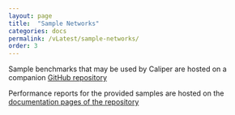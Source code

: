 ```yaml
---
layout: page
title:  "Sample Networks"
categories: docs
permalink: /vLatest/sample-networks/
order: 3
---
```


Sample benchmarks that may be used by Caliper are hosted on a companion 
<a href="https://github.com/hyperledger/caliper-benchmarks" target="_blank">GitHub repository</a>

Performance reports for the provided samples are hosted on the <a href="https://hyperledger.github.io/caliper-benchmarks/" target="_blank">documentation pages of the repository</a>